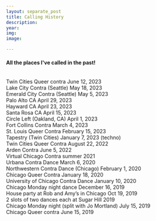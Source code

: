 ```yaml
---
layout: separate_post
title: Calling History
description:
year:
img:
image:

---
```



<h4 class="post-description">All the places I've called in the past!</h4>
<br/>
Twin Cities Queer contra June 12, 2023
<br/>
Lake City Contra (Seattle) May 18, 2023
<br/>
Emerald City Contra (Seattle) May 5, 2023
<br/>
Palo Alto CA April 29, 2023
<br/>
Hayward CA April 23, 2023
<br/>
Santa Rosa CA April 15, 2023
<br/>
Circle Left (Oakland, CA) April 1, 2023
<br/>
Fort Collins Contra March 4, 2023
<br/>
St. Louis Queer Contra February 15, 2023
<br/>
Tapestry (Twin Cities) January 7, 2023 (techno)
<br/>
Twin Cities Queer Contra August 22, 2022
<br/>
Arden Contra June 5, 2022
<br/>
Virtual Chicago Contra summer 2021
<br/>
Urbana Contra Dance March 6, 2020
<br/>
Northwestern Contra Dance (Chicago) February 1, 2020
<br/>
Chicago Queer Contra January 18, 2020
<br/>
University of Chicago Contra Dance January 10, 2020
<br/>
Chicago Monday night dance December 16, 2019
<br/>
House party at Rob and Amy’s in Chicago Oct 19, 2019
<br/>
2 slots of two dances each at Sugar Hill 2019
<br/>
Chicago Monday night (split with Jo Mortland) July 15, 2019
<br/>
Chicago Queer contra June 15, 2019
